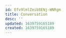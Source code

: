 ```yaml
---
id: Efv9lmlZeib8ENj-WNRgm
title: Conversation
desc: ''
updated: 1639759165189
created: 1639759165189
---
```


